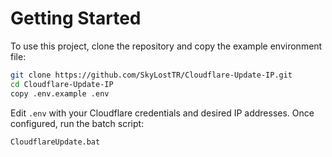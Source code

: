 # Getting Started

To use this project, clone the repository and copy the example environment file:

```sh
git clone https://github.com/SkyLostTR/Cloudflare-Update-IP.git
cd Cloudflare-Update-IP
copy .env.example .env
```

Edit `.env` with your Cloudflare credentials and desired IP addresses. Once configured, run the batch script:

```sh
CloudflareUpdate.bat
```
